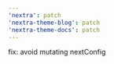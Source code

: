 ```yaml
---
'nextra': patch
'nextra-theme-blog': patch
'nextra-theme-docs': patch
---
```


fix: avoid mutating nextConfig
